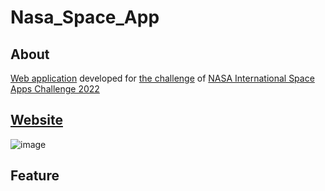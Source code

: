 # Nasa_Space_App

## About
[Web application](https://dengrenhao.github.io/Nasa_Space_App/) developed for [the challenge](https://2022.spaceappschallenge.org/challenges/2022-challenges/track-the-iss/details) of [NASA International Space Apps Challenge 2022](https://www.spaceappschallenge.org)

## [Website](https://dengrenhao.github.io/Nasa_Space_App/)
![image](https://user-images.githubusercontent.com/26023540/193436886-22dd6e1d-4183-4f8b-a158-7d02a82e2ff4.png)


## Feature


## 
